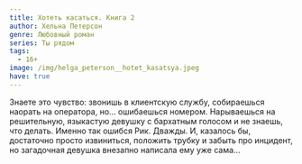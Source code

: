 ```yaml
---
title: Хотеть касаться. Книга 2
author: Хельна Петерсон
genre: Любовный роман
series: Ты рядом
tags:
  - 16+
image: /img/helga_peterson__hotet_kasatsya.jpeg
have: true
---
```

Знаете это чувство: звонишь в клиентскую службу, собираешься наорать на оператора, но... ошибаешься номером. Нарываешься на решительную, языкастую девушку с бархатным голосом и не знаешь, что делать. Именно так ошибся Рик. Дважды. И, казалось бы, достаточно просто извиниться, положить трубку и забыть про инцидент, но загадочная девушка внезапно написала ему уже сама...
